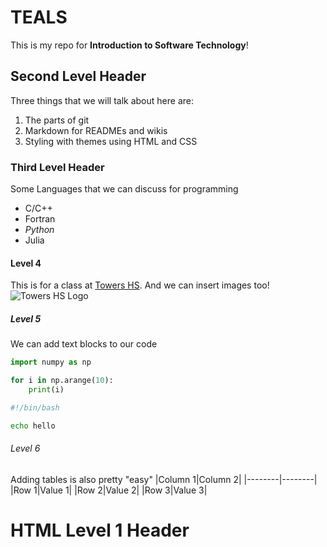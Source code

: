# TEALS

This is my repo for **Introduction to Software Technology**!

## Second Level Header

Three things that we will talk about here are:
1. The parts of git
2. Markdown for READMEs and wikis
3. Styling with themes using HTML and CSS

### Third Level Header

Some Languages that we can discuss for programming
- C/C++
- Fortran
- *Python*
- Julia

#### Level 4
This is for a class at [Towers HS](https://www.towershs.dekalb.k12.ga.us/).
 And we can insert images too! ![Towers HS Logo](https://user-images.githubusercontent.com/113188461/192791426-e4cebf79-6c53-40b8-b241-fa3ee0a3b525.png)
##### Level 5
We can add text blocks to our code

```python
import numpy as np

for i in np.arange(10):
    print(i)
```

```bash
#!/bin/bash

echo hello
```

###### Level 6

Adding tables is also pretty "easy"
|Column 1|Column 2|
|--------|--------|
|Row 1|Value 1|
|Row 2|Value 2|
|Row 3|Value 3|

<H1>HTML Level 1 Header</H1>

